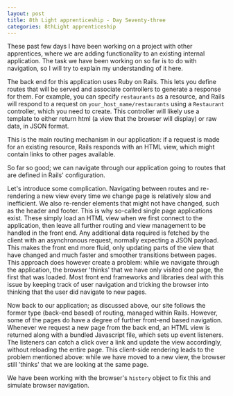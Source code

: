 ```yaml
---
layout: post
title: 8th Light apprenticeship - Day Seventy-three
categories: 8thLight apprenticeship
---
```


These past few days I have been working on a project with other apprentices,
where we are adding functionality to an existing internal application.
The task we have been working on so far is to do with navigation, so I will try
to explain my understanding of it here.

The back end for this application uses Ruby on Rails. This lets you define routes
that will be served and associate controllers to generate a response for them.
For example, you can specify `restaurants` as a resource, and Rails will respond
to a request on `your_host_name/restaurants` using a `Restaurant` controller, which you
need to create. This controller will likely use a template to either return html
(a view that the browser will display) or raw data, in JSON format.

This is the main routing mechanism in our application: if a request is made for
an existing resource, Rails responds with an HTML view, which might contain links
to other pages available.

So far so good; we can navigate through our application going to routes that are defined
in Rails' configuration.

Let's introduce some complication. Navigating between routes and re-rendering a
new view every time we change page is relatively slow and inefficient. We also
re-render elements that might not have changed, such as the header and footer.
This is why so-called single page applications exist. These simply load an HTML
view when we first connect to the application, then leave all further routing and
view management to be handled in the front end. Any additional data required is
fetched by the client with an asynchronous request, normally expecting a JSON
payload. This makes the front end more fluid, only updating parts of the view that
have changed and much faster and smoother transitions between pages. This approach
does however create a problem: while we navigate through the application, the
browser 'thinks' that we have only visited one page, the first that was loaded.
Most front end frameworks and libraries deal with this issue by keeping track of
user navigation and tricking the browser into thinking that the user did navigate
to new pages.

Now back to our application; as discussed above, our site follows the former type
(back-end based) of routing, managed within Rails. However, some of the pages
do have a degree of further front-end based navigation. Whenever we request a new
page from the back end, an HTML view is returned along with a bundled Javascript
file, which sets up event listeners. The listeners can catch a click over a link and
update the view accordingly, without reloading the entire page.
This client-side rendering leads to the problem mentioned above: while we have
moved to a new view, the browser still 'thinks' that we are looking at the same
page.

We have been working with the browser's `history` object to fix this and simulate
browser navigation.
